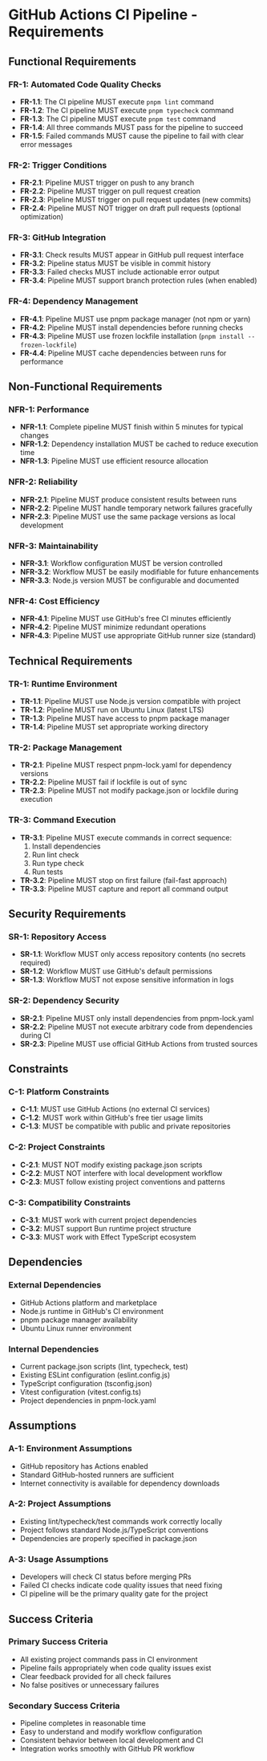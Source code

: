 # GitHub Actions CI Pipeline - Requirements

## Functional Requirements

### FR-1: Automated Code Quality Checks
- **FR-1.1**: The CI pipeline MUST execute `pnpm lint` command
- **FR-1.2**: The CI pipeline MUST execute `pnpm typecheck` command  
- **FR-1.3**: The CI pipeline MUST execute `pnpm test` command
- **FR-1.4**: All three commands MUST pass for the pipeline to succeed
- **FR-1.5**: Failed commands MUST cause the pipeline to fail with clear error messages

### FR-2: Trigger Conditions
- **FR-2.1**: Pipeline MUST trigger on push to any branch
- **FR-2.2**: Pipeline MUST trigger on pull request creation
- **FR-2.3**: Pipeline MUST trigger on pull request updates (new commits)
- **FR-2.4**: Pipeline MUST NOT trigger on draft pull requests (optional optimization)

### FR-3: GitHub Integration
- **FR-3.1**: Check results MUST appear in GitHub pull request interface
- **FR-3.2**: Pipeline status MUST be visible in commit history
- **FR-3.3**: Failed checks MUST include actionable error output
- **FR-3.4**: Pipeline MUST support branch protection rules (when enabled)

### FR-4: Dependency Management
- **FR-4.1**: Pipeline MUST use pnpm package manager (not npm or yarn)
- **FR-4.2**: Pipeline MUST install dependencies before running checks
- **FR-4.3**: Pipeline MUST use frozen lockfile installation (`pnpm install --frozen-lockfile`)
- **FR-4.4**: Pipeline MUST cache dependencies between runs for performance

## Non-Functional Requirements

### NFR-1: Performance
- **NFR-1.1**: Complete pipeline MUST finish within 5 minutes for typical changes
- **NFR-1.2**: Dependency installation MUST be cached to reduce execution time
- **NFR-1.3**: Pipeline MUST use efficient resource allocation

### NFR-2: Reliability
- **NFR-2.1**: Pipeline MUST produce consistent results between runs
- **NFR-2.2**: Pipeline MUST handle temporary network failures gracefully
- **NFR-2.3**: Pipeline MUST use the same package versions as local development

### NFR-3: Maintainability
- **NFR-3.1**: Workflow configuration MUST be version controlled
- **NFR-3.2**: Workflow MUST be easily modifiable for future enhancements
- **NFR-3.3**: Node.js version MUST be configurable and documented

### NFR-4: Cost Efficiency
- **NFR-4.1**: Pipeline MUST use GitHub's free CI minutes efficiently
- **NFR-4.2**: Pipeline MUST minimize redundant operations
- **NFR-4.3**: Pipeline MUST use appropriate GitHub runner size (standard)

## Technical Requirements

### TR-1: Runtime Environment
- **TR-1.1**: Pipeline MUST use Node.js version compatible with project
- **TR-1.2**: Pipeline MUST run on Ubuntu Linux (latest LTS)
- **TR-1.3**: Pipeline MUST have access to pnpm package manager
- **TR-1.4**: Pipeline MUST set appropriate working directory

### TR-2: Package Management
- **TR-2.1**: Pipeline MUST respect pnpm-lock.yaml for dependency versions
- **TR-2.2**: Pipeline MUST fail if lockfile is out of sync
- **TR-2.3**: Pipeline MUST not modify package.json or lockfile during execution

### TR-3: Command Execution
- **TR-3.1**: Pipeline MUST execute commands in correct sequence:
  1. Install dependencies
  2. Run lint check
  3. Run type check
  4. Run tests
- **TR-3.2**: Pipeline MUST stop on first failure (fail-fast approach)
- **TR-3.3**: Pipeline MUST capture and report all command output

## Security Requirements

### SR-1: Repository Access
- **SR-1.1**: Workflow MUST only access repository contents (no secrets required)
- **SR-1.2**: Workflow MUST use GitHub's default permissions
- **SR-1.3**: Workflow MUST not expose sensitive information in logs

### SR-2: Dependency Security
- **SR-2.1**: Pipeline MUST only install dependencies from pnpm-lock.yaml
- **SR-2.2**: Pipeline MUST not execute arbitrary code from dependencies during CI
- **SR-2.3**: Pipeline MUST use official GitHub Actions from trusted sources

## Constraints

### C-1: Platform Constraints
- **C-1.1**: MUST use GitHub Actions (no external CI services)
- **C-1.2**: MUST work within GitHub's free tier usage limits
- **C-1.3**: MUST be compatible with public and private repositories

### C-2: Project Constraints
- **C-2.1**: MUST NOT modify existing package.json scripts
- **C-2.2**: MUST NOT interfere with local development workflow
- **C-2.3**: MUST follow existing project conventions and patterns

### C-3: Compatibility Constraints
- **C-3.1**: MUST work with current project dependencies
- **C-3.2**: MUST support Bun runtime project structure
- **C-3.3**: MUST work with Effect TypeScript ecosystem

## Dependencies

### External Dependencies
- GitHub Actions platform and marketplace
- Node.js runtime in GitHub's CI environment
- pnpm package manager availability
- Ubuntu Linux runner environment

### Internal Dependencies
- Current package.json scripts (lint, typecheck, test)
- Existing ESLint configuration (eslint.config.js)
- TypeScript configuration (tsconfig.json)
- Vitest configuration (vitest.config.ts)
- Project dependencies in pnpm-lock.yaml

## Assumptions

### A-1: Environment Assumptions
- GitHub repository has Actions enabled
- Standard GitHub-hosted runners are sufficient
- Internet connectivity is available for dependency downloads

### A-2: Project Assumptions
- Existing lint/typecheck/test commands work correctly locally
- Project follows standard Node.js/TypeScript conventions
- Dependencies are properly specified in package.json

### A-3: Usage Assumptions
- Developers will check CI status before merging PRs
- Failed CI checks indicate code quality issues that need fixing
- CI pipeline will be the primary quality gate for the project

## Success Criteria

### Primary Success Criteria
- All existing project commands pass in CI environment
- Pipeline fails appropriately when code quality issues exist
- Clear feedback provided for all check failures
- No false positives or unnecessary failures

### Secondary Success Criteria
- Pipeline completes in reasonable time
- Easy to understand and modify workflow configuration
- Consistent behavior between local development and CI
- Integration works smoothly with GitHub PR workflow